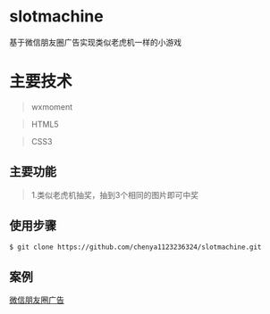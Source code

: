 # slotmachine
基于微信朋友圈广告实现类似老虎机一样的小游戏

# 主要技术
>wxmoment

>HTML5

>CSS3

## 主要功能

>1.类似老虎机抽奖，抽到3个相同的图片即可中奖


## 使用步骤


```bash
$ git clone https://github.com/chenya1123236324/slotmachine.git

```

## 案例

 [微信朋友圈广告](http://display.6edigital.com/oa/project/slotmachine/html/index.html)



